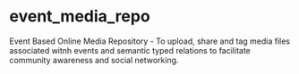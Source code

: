 event_media_repo
================

Event Based Online Media Repository - To upload, share and tag media files associated witnh events and semantic typed relations to facilitate community awareness and social networking.